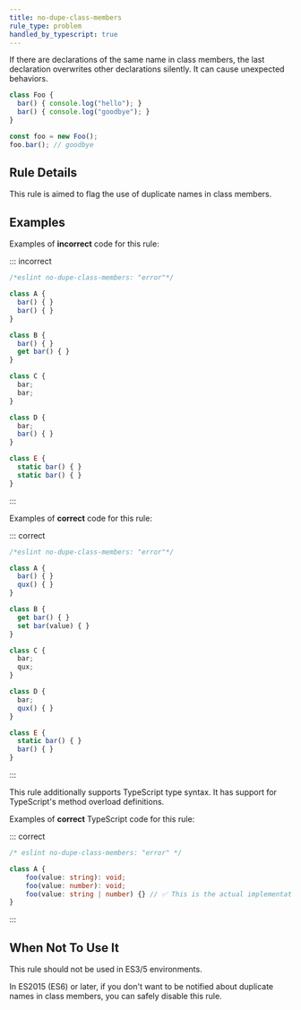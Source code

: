 ```yaml
---
title: no-dupe-class-members
rule_type: problem
handled_by_typescript: true
---
```




If there are declarations of the same name in class members, the last declaration overwrites other declarations silently.
It can cause unexpected behaviors.

```js
class Foo {
  bar() { console.log("hello"); }
  bar() { console.log("goodbye"); }
}

const foo = new Foo();
foo.bar(); // goodbye
```

## Rule Details

This rule is aimed to flag the use of duplicate names in class members.

## Examples

Examples of **incorrect** code for this rule:

::: incorrect

```js
/*eslint no-dupe-class-members: "error"*/

class A {
  bar() { }
  bar() { }
}

class B {
  bar() { }
  get bar() { }
}

class C {
  bar;
  bar;
}

class D {
  bar;
  bar() { }
}

class E {
  static bar() { }
  static bar() { }
}
```

:::

Examples of **correct** code for this rule:

::: correct

```js
/*eslint no-dupe-class-members: "error"*/

class A {
  bar() { }
  qux() { }
}

class B {
  get bar() { }
  set bar(value) { }
}

class C {
  bar;
  qux;
}

class D {
  bar;
  qux() { }
}

class E {
  static bar() { }
  bar() { }
}
```

:::

This rule additionally supports TypeScript type syntax. It has support for TypeScript's method overload definitions.

Examples of **correct** TypeScript code for this rule:

::: correct

```ts
/* eslint no-dupe-class-members: "error" */

class A {
	foo(value: string): void;
	foo(value: number): void;
	foo(value: string | number) {} // ✅ This is the actual implementation.
}
```

:::

## When Not To Use It

This rule should not be used in ES3/5 environments.

In ES2015 (ES6) or later, if you don't want to be notified about duplicate names in class members, you can safely disable this rule.
